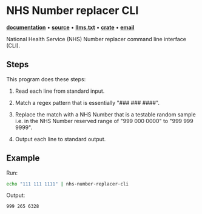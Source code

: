 # NHS Number replacer CLI

**[documentation](https://docs.rs/nhs-number-replacer-cli/)**
•
**[source](https://github.com/GIG-Cymru-NHS-Wales/nhs-number-replacer-cli)**
•
**[llms.txt](https://raw.githubusercontent.com/GIG-Cymru-NHS-Wales/nhs-number-replacer-cli/refs/heads/main/llms.txt)**
•
**[crate](https://crates.io/crates/nhs-number-replacer-cli)**
•
**[email](mailto:joel.henderson@wales.nhs.uk)**

National Health Service (NHS) Number replacer command line interface (CLI).

## Steps

This program does these steps:

1. Read each line from standard input.

2. Match a regex pattern that is essentially "### ### ####".

3. Replace the match with a NHS Number that is a testable random sample i.e. in the NHS Number reserved range of "999 000 0000" to "999 999 9999".

4. Output each line to standard output.

## Example

Run:

```sh
echo "111 111 1111" | nhs-number-replacer-cli
```

Output:

```stdout
999 265 6328
```
